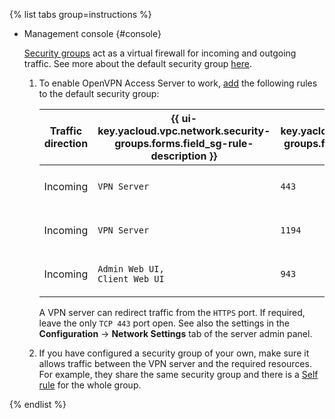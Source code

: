 {% list tabs group=instructions %}

- Management console {#console}

   [Security groups](../../vpc/concepts/security-groups.md) act as a virtual firewall for incoming and outgoing traffic. See more about the default security group [here](../../vpc/concepts/security-groups.md#default-security-group).
   1. To enable OpenVPN Access Server to work, [add](../../vpc/operations/security-group-add-rule.md) the following rules to the default security group:

      | Traffic<br>direction | {{ ui-key.yacloud.vpc.network.security-groups.forms.field_sg-rule-description }} | {{ ui-key.yacloud.vpc.network.security-groups.forms.field_sg-rule-port-range }} | {{ ui-key.yacloud.vpc.network.security-groups.forms.field_sg-rule-protocol }} | {{ ui-key.yacloud.vpc.network.security-groups.forms.field_sg-rule-source }} | {{ ui-key.yacloud.vpc.network.security-groups.forms.field_sg-rule-cidr-blocks }} |
      --- | --- | --- | --- | --- | ---
      | Incoming | `VPN Server` | `443` | `{{ ui-key.yacloud.common.label_tcp }}` | `{{ ui-key.yacloud.vpc.network.security-groups.forms.value_sg-rule-destination-cidr }}` | `0.0.0.0/0` |
      | Incoming | `VPN Server` | `1194` | `{{ ui-key.yacloud.common.label_udp }}` | `{{ ui-key.yacloud.vpc.network.security-groups.forms.value_sg-rule-destination-cidr }}` | `0.0.0.0/0` |
      | Incoming | `Admin Web UI,`</br>`Client Web UI` | `943` | `{{ ui-key.yacloud.common.label_tcp }}` | `{{ ui-key.yacloud.vpc.network.security-groups.forms.value_sg-rule-destination-cidr }}` | `0.0.0.0/0` |

      A VPN server can redirect traffic from the `HTTPS` port. If required, leave the only `TCP 443` port open. See also the settings in the **Configuration** → **Network Settings** tab of the server admin panel.

   1. If you have configured a security group of your own, make sure it allows traffic between the VPN server and the required resources. For example, they share the same security group and there is a [Self rule](../../vpc/concepts/security-groups.md#rules-types) for the whole group.

{% endlist %}